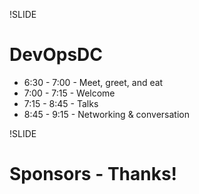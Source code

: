 !SLIDE 
# DevOpsDC #

* 6:30 - 7:00 - Meet, greet, and eat
* 7:00 - 7:15 - Welcome 
* 7:15 - 8:45 - Talks
* 8:45 - 9:15 - Networking & conversation

!SLIDE
# Sponsors - Thanks! #


